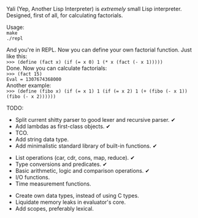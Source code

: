 Yali (Yep, Another Lisp Interpreter) is _extremely_ small Lisp interpreter. Designed, first of all, for calculating factorials.

Usage:  
`make`  
`./repl`  

And you're in REPL. Now you can define your own factorial function. Just like this:  
`>>> (define (fact x) (if (= x 0) 1 (* x (fact (- x 1)))))`  
Done. Now you can calculate factorials:  
`>>> (fact 15)`  
`Eval = 1307674368000`  
Another example:  
`>>> (define (fibo x) (if (= x 1) 1 (if (= x 2) 1 (+ (fibo (- x 1)) (fibo (- x 2))))))`

TODO:
* Split current shitty parser to good lexer and recursive parser. ✔
* Add lambdas as first-class objects. ✔
* TCO.
* Add string data type.
* Add minimalistic standard library of built-in functions. ✔
 - List operations (car, cdr, cons, map, reduce). ✔
 - Type conversions and predicates. ✔
 - Basic arithmetic, logic and comparison operations. ✔
 - I/O functions.
 - Time measurement functions.
* Create own data types, instead of using C types.
* Liquidate memory leaks in evaluator's core.
* Add scopes, preferably lexical.
